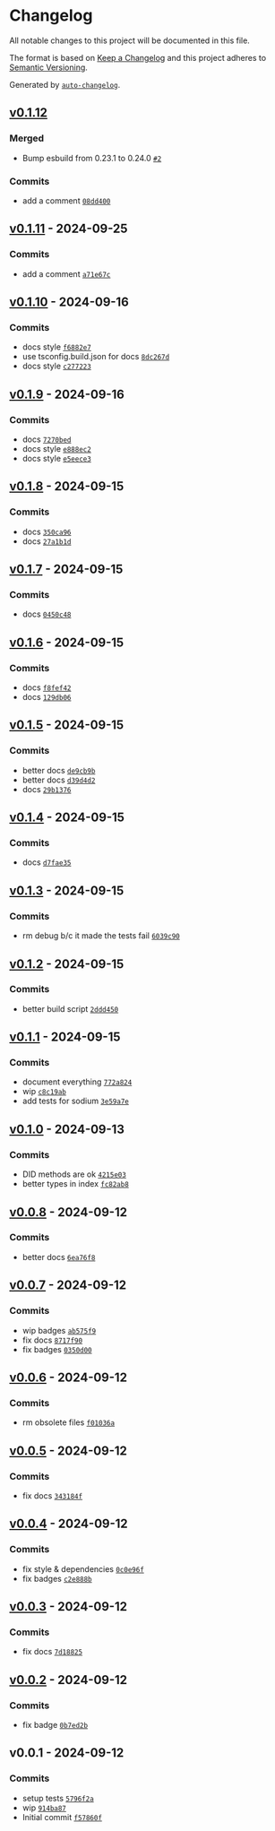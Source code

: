 # Changelog

All notable changes to this project will be documented in this file.

The format is based on [Keep a Changelog](https://keepachangelog.com/en/1.0.0/)
and this project adheres to [Semantic Versioning](https://semver.org/spec/v2.0.0.html).

Generated by [`auto-changelog`](https://github.com/CookPete/auto-changelog).

## [v0.1.12](https://github.com/bicycle-codes/crypto-util/compare/v0.1.11...v0.1.12)

### Merged

- Bump esbuild from 0.23.1 to 0.24.0 [`#2`](https://github.com/bicycle-codes/crypto-util/pull/2)

### Commits

- add a comment [`08dd400`](https://github.com/bicycle-codes/crypto-util/commit/08dd40077de40aede5bb08d7a76d437e36d3242f)

## [v0.1.11](https://github.com/bicycle-codes/crypto-util/compare/v0.1.10...v0.1.11) - 2024-09-25

### Commits

- add a comment [`a71e67c`](https://github.com/bicycle-codes/crypto-util/commit/a71e67cac06eb4c4b4eca48c26fcaa8919a2b533)

## [v0.1.10](https://github.com/bicycle-codes/crypto-util/compare/v0.1.9...v0.1.10) - 2024-09-16

### Commits

- docs style [`f6882e7`](https://github.com/bicycle-codes/crypto-util/commit/f6882e7e9b3af15a1e0ec3df4d8b9e6a939be761)
- use tsconfig.build.json for docs [`8dc267d`](https://github.com/bicycle-codes/crypto-util/commit/8dc267d523f072c51a2037882991e202605d15d2)
- docs style [`c277223`](https://github.com/bicycle-codes/crypto-util/commit/c277223d32fdd1686a97698abeca6089c0ec4390)

## [v0.1.9](https://github.com/bicycle-codes/crypto-util/compare/v0.1.8...v0.1.9) - 2024-09-16

### Commits

- docs [`7270bed`](https://github.com/bicycle-codes/crypto-util/commit/7270bed0575c1270203347157d2b90bab025005e)
- docs style [`e888ec2`](https://github.com/bicycle-codes/crypto-util/commit/e888ec2726698f6b1cdfaeba47ec0c7f33aaba87)
- docs style [`e5eece3`](https://github.com/bicycle-codes/crypto-util/commit/e5eece3686da3a1bfb1d4676e1bb2c9aa5a8b97f)

## [v0.1.8](https://github.com/bicycle-codes/crypto-util/compare/v0.1.7...v0.1.8) - 2024-09-15

### Commits

- docs [`350ca96`](https://github.com/bicycle-codes/crypto-util/commit/350ca96faa5ed73b60fc1ea71fdeea6a04d6dca3)
- docs [`27a1b1d`](https://github.com/bicycle-codes/crypto-util/commit/27a1b1d2990f14079ebaf70015abbaa950c58e99)

## [v0.1.7](https://github.com/bicycle-codes/crypto-util/compare/v0.1.6...v0.1.7) - 2024-09-15

### Commits

- docs [`0450c48`](https://github.com/bicycle-codes/crypto-util/commit/0450c483353e48d7e0eb0a363c5828595a6d7597)

## [v0.1.6](https://github.com/bicycle-codes/crypto-util/compare/v0.1.5...v0.1.6) - 2024-09-15

### Commits

- docs [`f8fef42`](https://github.com/bicycle-codes/crypto-util/commit/f8fef42277d35bc859c14308f41d9e92e3ae0a2d)
- docs [`129db06`](https://github.com/bicycle-codes/crypto-util/commit/129db0690d261ece775d2df5b3866b2f29bb8dd8)

## [v0.1.5](https://github.com/bicycle-codes/crypto-util/compare/v0.1.4...v0.1.5) - 2024-09-15

### Commits

- better docs [`de9cb9b`](https://github.com/bicycle-codes/crypto-util/commit/de9cb9b6f2dc08c24865ba812f58d2bc487121a9)
- better docs [`d39d4d2`](https://github.com/bicycle-codes/crypto-util/commit/d39d4d2a2812d2f507dab124ec30072b3776dbba)
- docs [`29b1376`](https://github.com/bicycle-codes/crypto-util/commit/29b13768d00e0f5168e94be814cf865500ca28cd)

## [v0.1.4](https://github.com/bicycle-codes/crypto-util/compare/v0.1.3...v0.1.4) - 2024-09-15

### Commits

- docs [`d7fae35`](https://github.com/bicycle-codes/crypto-util/commit/d7fae3551c289336712985cca1623f64525b63ab)

## [v0.1.3](https://github.com/bicycle-codes/crypto-util/compare/v0.1.2...v0.1.3) - 2024-09-15

### Commits

- rm debug b/c it made the tests fail [`6039c90`](https://github.com/bicycle-codes/crypto-util/commit/6039c90716f1cdec9edc4b0bd7a8389a2bbdd241)

## [v0.1.2](https://github.com/bicycle-codes/crypto-util/compare/v0.1.1...v0.1.2) - 2024-09-15

### Commits

- better build script [`2ddd450`](https://github.com/bicycle-codes/crypto-util/commit/2ddd4500e3a0dd0a8554c125745f40136cd5b5d7)

## [v0.1.1](https://github.com/bicycle-codes/crypto-util/compare/v0.1.0...v0.1.1) - 2024-09-15

### Commits

- document everything [`772a824`](https://github.com/bicycle-codes/crypto-util/commit/772a82404776a69d9f005d580aefcd4f6bf3ec18)
- wip [`c8c19ab`](https://github.com/bicycle-codes/crypto-util/commit/c8c19ab3966b4bc76b1f79118f5efbe3635ba429)
- add tests for sodium [`3e59a7e`](https://github.com/bicycle-codes/crypto-util/commit/3e59a7e5864a3f488cd8a6de6927c03acba21789)

## [v0.1.0](https://github.com/bicycle-codes/crypto-util/compare/v0.0.8...v0.1.0) - 2024-09-13

### Commits

- DID methods are ok [`4215e03`](https://github.com/bicycle-codes/crypto-util/commit/4215e033728aea73a9362e3f4f248c5947e576ca)
- better types in index [`fc82ab8`](https://github.com/bicycle-codes/crypto-util/commit/fc82ab8fa07bd56516e9d114e472bb652f1801aa)

## [v0.0.8](https://github.com/bicycle-codes/crypto-util/compare/v0.0.7...v0.0.8) - 2024-09-12

### Commits

- better docs [`6ea76f8`](https://github.com/bicycle-codes/crypto-util/commit/6ea76f81965d46dd77e44504771b23b16f486078)

## [v0.0.7](https://github.com/bicycle-codes/crypto-util/compare/v0.0.6...v0.0.7) - 2024-09-12

### Commits

- wip badges [`ab575f9`](https://github.com/bicycle-codes/crypto-util/commit/ab575f9c2574289940d28b1bccd36a2e4c9df973)
- fix docs [`8717f90`](https://github.com/bicycle-codes/crypto-util/commit/8717f90bffa2f0d86b274ec4a7f91054db94b23f)
- fix badges [`0350d00`](https://github.com/bicycle-codes/crypto-util/commit/0350d005e518f4a78884d50097d271fba498591c)

## [v0.0.6](https://github.com/bicycle-codes/crypto-util/compare/v0.0.5...v0.0.6) - 2024-09-12

### Commits

- rm obsolete files [`f01036a`](https://github.com/bicycle-codes/crypto-util/commit/f01036a4b03c892337922e54de80ef6489c3964e)

## [v0.0.5](https://github.com/bicycle-codes/crypto-util/compare/v0.0.4...v0.0.5) - 2024-09-12

### Commits

- fix docs [`343184f`](https://github.com/bicycle-codes/crypto-util/commit/343184f34e2e5cb6d1008db269d7d1b6db10bc24)

## [v0.0.4](https://github.com/bicycle-codes/crypto-util/compare/v0.0.3...v0.0.4) - 2024-09-12

### Commits

- fix style & dependencies [`0c0e96f`](https://github.com/bicycle-codes/crypto-util/commit/0c0e96fa988841f6a5a0e9e8dc46c02a3c4f986e)
- fix badges [`c2e888b`](https://github.com/bicycle-codes/crypto-util/commit/c2e888b76a483251231891eb0f60b939ac92d90b)

## [v0.0.3](https://github.com/bicycle-codes/crypto-util/compare/v0.0.2...v0.0.3) - 2024-09-12

### Commits

- fix docs [`7d18825`](https://github.com/bicycle-codes/crypto-util/commit/7d18825537d259058ff370d6655de983eae15b3b)

## [v0.0.2](https://github.com/bicycle-codes/crypto-util/compare/v0.0.1...v0.0.2) - 2024-09-12

### Commits

- fix badge [`0b7ed2b`](https://github.com/bicycle-codes/crypto-util/commit/0b7ed2b4d15ae6f5e021a362da42e3278d1c48e5)

## v0.0.1 - 2024-09-12

### Commits

- setup tests [`5796f2a`](https://github.com/bicycle-codes/crypto-util/commit/5796f2a599b532d0b1927d1f432b50ec79859b22)
- wip [`914ba87`](https://github.com/bicycle-codes/crypto-util/commit/914ba87d31abee9c2f00b52624952ee91b517da5)
- Initial commit [`f57860f`](https://github.com/bicycle-codes/crypto-util/commit/f57860f8fea05f277daf1f380a305f4a2228514b)
